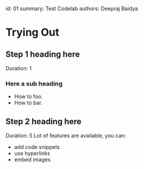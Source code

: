 id: 01
summary: Test Codelab
authors: Deepraj Baidya
# Trying Out
<!-- ------------------------ -->
## Step 1 heading here 
Duration: 1
### Here a sub heading
- How to foo.
- How to bar.
<!-- ------------------------ -->
## Step 2 heading here 
Duration: 5
Lot of features are available, you can:
- add code snippets
- use hyperlinks
- embed images

